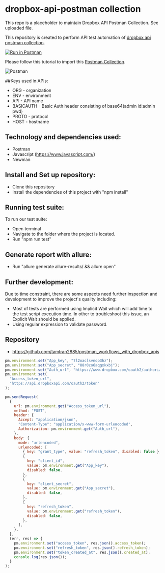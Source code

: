# dropbox-api-postman collection

This repo is a placeholder to maintain Dropbox API Postman Collection. See uploaded file.

This repository is created to perform API test automation of [dropbox api postman collection](https://opensource-demo.orangehrmlive.coms).

[![Run in Postman](https://run.pstmn.io/button.svg)](https://god.gw.postman.com/run-collection/16978833-108a4f17-d9aa-411a-851d-1ad106bc2da6?action=collection%2Ffork&collection-url=entityId%3D16978833-108a4f17-d9aa-411a-851d-1ad106bc2da6%26entityType%3Dcollection%26workspaceId%3Dfbdea7d7-a03d-4269-8090-270c57da2e0a)

Please follow this tutorial to import this [Postman Collection](https://www.getpostman.com/docs/collections).

![Postman](./apigee-edge-mgmt-api-postman-collection.png)

##Keys used in APIs:

- ORG - organization
- ENV - environment
- API - API name
- BASICAUTH - Basic Auth header consisting of base64(admin id:admin pwd)
- PROTO - protocol
- HOST - hostname

## Technology and dependencies used:

- Postman
- Javascript (https://www.javascript.com/)
- Newman

## Install and Set up repository:

- Clone this repository
- Install the dependencies of this project with "npm install"

## Running test suite:

To run our test suite:

- Open terminal
- Navigate to the folder where the project is located.
- Run "npm run test"

## Generate report with allure:

- Run "allure generate allure-results/ && allure open"

## Further development:

Due to time constraint, there are some aspects need further inspection and development to improve the project's quality including:

- Most of tests are performed using Implicit Wait which will add time to the test script execution time. In other to troubleshoot this issue, an Explicit Wait should be applied.
- Using regular expression to validate password.

## Repository

- https://github.com/tamtran2885/postman_workflows_with_dropbox_apis

```javascript
pm.environment.set("App_key", "7l2oaclsvnop3hz");
pm.environment.set("App_secret", "88r0zo6aqgxkxbj");
pm.environment.set("Auth_url", "https://www.dropbox.com/oauth2/authorize");
pm.environment.set(
  "Access_token_url",
  "https://api.dropboxapi.com/oauth2/token"
);

pm.sendRequest(
  {
    url: pm.environment.get("Access_token_url"),
    method: "POST",
    header: {
      Accept: "application/json",
      "Content-Type": "application/x-www-form-urlencoded",
      Authorization: pm.environment.get("Auth_url"),
    },
    body: {
      mode: "urlencoded",
      urlencoded: [
        { key: "grant_type", value: "refresh_token", disabled: false },
        {
          key: "client_id",
          value: pm.environment.get("App_key"),
          disabled: false,
        },
        {
          key: "client_secret",
          value: pm.environment.get("App_secret"),
          disabled: false,
        },
        {
          key: "refresh_token",
          value: pm.environment.get("refresh_token"),
          disabled: false,
        },
      ],
    },
  },
  (err, res) => {
    pm.environment.set("access_token", res.json().access_token);
    pm.environment.set("refresh_token", res.json().refresh_token);
    pm.environment.set("token_created_at", res.json().created_at);
    console.log(res.json());
  }
);
```
